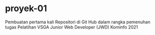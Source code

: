 # proyek-01
Pembuatan pertama kali Repositori di Git Hub dalam rangka pemenuhan tugas Pelatihan VSGA Junior Web Developer (JWD) Kominfo 2021
